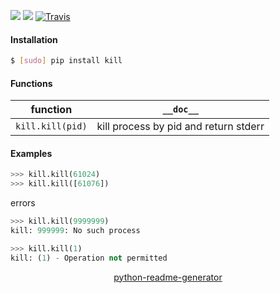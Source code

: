 <!--
https://pypi.org/project/readme-generator/
https://pypi.org/project/python-readme-generator/
-->

[![](https://img.shields.io/pypi/pyversions/kill.svg?longCache=True)](https://pypi.org/project/kill/)
[![](https://img.shields.io/pypi/v/kill.svg?maxAge=3600)](https://pypi.org/project/kill/)
[![Travis](https://api.travis-ci.org/looking-for-a-job/kill.py.svg?branch=master)](https://travis-ci.org/looking-for-a-job/kill.py/)

#### Installation
```bash
$ [sudo] pip install kill
```

#### Functions
function|`__doc__`
-|-
`kill.kill(pid)` |kill process by pid and return stderr

#### Examples
```python
>>> kill.kill(61024)
>>> kill.kill([61076])
```

errors
```python
>>> kill.kill(9999999)
kill: 999999: No such process

>>> kill.kill(1)
kill: (1) - Operation not permitted
```

<p align="center">
    <a href="https://pypi.org/project/python-readme-generator/">python-readme-generator</a>
</p>